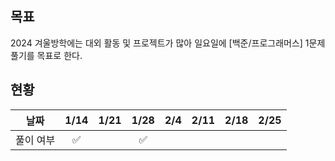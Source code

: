 ## 목표
2024 겨울방학에는 대외 활동 및 프로젝트가 많아 일요일에 [백준/프로그래머스] 1문제 풀기를 목표로 한다.

## 현황
|날짜|1/14|1/21|1/28|2/4|2/11|2/18|2/25|
|------|:---:|:---:|:---:|:---:|:---:|:---:|:---:|
|풀이 여부|✅||✅|||||
